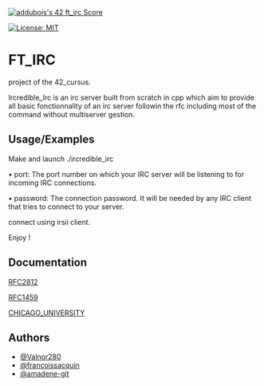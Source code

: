 

[![addubois's 42 ft_irc Score](https://badge42.vercel.app/api/v2/cl4pg0oun004409kx3yb93gtp/project/2532327)](https://github.com/JaeSeoKim/badge42)

[![License: MIT](https://img.shields.io/badge/License-MIT-yellow.svg)](https://opensource.org/licenses/MIT)
# FT_IRC

project of the 42_cursus.

Ircredible_Irc is an irc server built from scratch in cpp which aim to provide all basic fonctionnality of an irc server followin the rfc including most of the command without multiserver gestion.





## Usage/Examples

Make and launch ./ircredible_irc <port> <password>

• port: The port number on which your IRC server will be listening to for incoming
IRC connections.

• password: The connection password. It will be needed by any IRC client that tries
to connect to your server.

connect using irsii client.

Enjoy !


## Documentation

[RFC2812](https://datatracker.ietf.org/doc/html/rfc2812)

[RFC1459](https://datatracker.ietf.org/doc/html/rfc1459)

[CHICAGO_UNIVERSITY](http://chi.cs.uchicago.edu/chirc/irc.html)
## Authors

- [@Valnor280](https://github.com/Valnor280)
- [@francoissacquin](https://github.com/francoissacquin)
- [@amadene-git](https://github.com/amadene-git)

